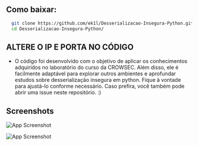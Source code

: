 ## Como baixar:

```bash
  git clone https://github.com/ek1l/Desserializacao-Insegura-Python.git
  cd Desserializacao-Insegura-Python/
```

## ALTERE O IP E PORTA NO CÓDIGO

- O código foi desenvolvido com o objetivo de aplicar os conhecimentos adquiridos no laboratório do curso da CROWSEC. Além disso, ele é facilmente adaptável para explorar outros ambientes e aprofundar estudos sobre desserialização insegura em python. Fique à vontade para ajustá-lo conforme necessário. Caso prefira, você também pode abrir uma issue neste repositório. :)

## Screenshots

![App Screenshot](https://i.imgur.com/wvqPJ4K.png)

![App Screenshot](https://i.imgur.com/7mdZGlZ.png)
